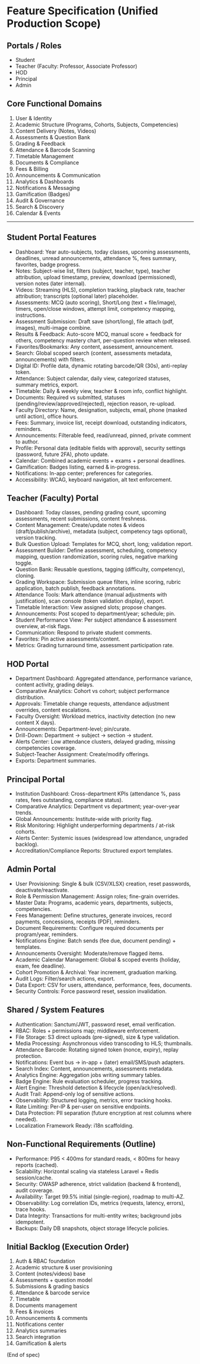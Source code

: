 # Feature Specification (Unified Production Scope)

## Portals / Roles
- Student
- Teacher (Faculty: Professor, Associate Professor)
- HOD
- Principal
- Admin

## Core Functional Domains
1. User & Identity
2. Academic Structure (Programs, Cohorts, Subjects, Competencies)
3. Content Delivery (Notes, Videos)
4. Assessments & Question Bank
5. Grading & Feedback
6. Attendance & Barcode Scanning
7. Timetable Management
8. Documents & Compliance
9. Fees & Billing
10. Announcements & Communication
11. Analytics & Dashboards
12. Notifications & Messaging
13. Gamification (Badges)
14. Audit & Governance
15. Search & Discovery
16. Calendar & Events

---
## Student Portal Features
- Dashboard: Year auto-subjects, today classes, upcoming assessments, deadlines, unread announcements, attendance %, fees summary, favorites, badge progress.
- Notes: Subject-wise list, filters (subject, teacher, type), teacher attribution, upload timestamp, preview, download (permissioned), version notes (later internal).
- Videos: Streaming (HLS), completion tracking, playback rate, teacher attribution; transcripts (optional later) placeholder.
- Assessments: MCQ (auto scoring), Short/Long (text + file/image), timers, open/close windows, attempt limit, competency mapping, instructions.
- Assessment Submission: Draft save (short/long), file attach (pdf, images), multi-image combine.
- Results & Feedback: Auto-score MCQ, manual score + feedback for others, competency mastery chart, per-question review when released.
- Favorites/Bookmarks: Any content, assessment, announcement.
- Search: Global scoped search (content, assessments metadata, announcements) with filters.
- Digital ID: Profile data, dynamic rotating barcode/QR (30s), anti-replay token.
- Attendance: Subject calendar, daily view, categorized statuses, summary metrics, export.
- Timetable: Daily & weekly view, teacher & room info, conflict highlight.
- Documents: Required vs submitted, statuses (pending/review/approved/rejected), rejection reason, re-upload.
- Faculty Directory: Name, designation, subjects, email, phone (masked until action), office hours.
- Fees: Summary, invoice list, receipt download, outstanding indicators, reminders.
- Announcements: Filterable feed, read/unread, pinned, private comment to author.
- Profile: Personal data (editable fields with approval), security settings (password, future 2FA), photo update.
- Calendar: Combined academic events + exams + personal deadlines.
- Gamification: Badges listing, earned & in-progress.
- Notifications: In-app center; preferences for categories.
- Accessibility: WCAG, keyboard navigation, alt text enforcement.

## Teacher (Faculty) Portal
- Dashboard: Today classes, pending grading count, upcoming assessments, recent submissions, content freshness.
- Content Management: Create/update notes & videos (draft/publish/archive), metadata (subject, competency tags optional), version tracking.
- Bulk Question Upload: Templates for MCQ, short, long; validation report.
- Assessment Builder: Define assessment, scheduling, competency mapping, question randomization, scoring rules, negative marking toggle.
- Question Bank: Reusable questions, tagging (difficulty, competency), cloning.
- Grading Workspace: Submission queue filters, inline scoring, rubric application, batch publish, feedback annotations.
- Attendance Tools: Mark attendance (manual adjustments with justification), scan console (token validation display), export.
- Timetable Interaction: View assigned slots; propose changes.
- Announcements: Post scoped to department/year; schedule; pin.
- Student Performance View: Per subject attendance & assessment overview, at-risk flags.
- Communication: Respond to private student comments.
- Favorites: Pin active assessments/content.
- Metrics: Grading turnaround time, assessment participation rate.

## HOD Portal
- Department Dashboard: Aggregated attendance, performance variance, content activity, grading delays.
- Comparative Analytics: Cohort vs cohort; subject performance distribution.
- Approvals: Timetable change requests, attendance adjustment overrides, content escalations.
- Faculty Oversight: Workload metrics, inactivity detection (no new content X days).
- Announcements: Department-level; pin/curate.
- Drill-Down: Department → subject → section → student.
- Alerts Center: Low attendance clusters, delayed grading, missing competencies coverage.
- Subject-Teacher Assignment: Create/modify offerings.
- Exports: Department summaries.

## Principal Portal
- Institution Dashboard: Cross-department KPIs (attendance %, pass rates, fees outstanding, compliance status).
- Comparative Analytics: Department vs department; year-over-year trends.
- Global Announcements: Institute-wide with priority flag.
- Risk Monitoring: Highlight underperforming departments / at-risk cohorts.
- Alerts Center: Systemic issues (widespread low attendance, ungraded backlog).
- Accreditation/Compliance Reports: Structured export templates.

## Admin Portal
- User Provisioning: Single & bulk (CSV/XLSX) creation, reset passwords, deactivate/reactivate.
- Role & Permission Management: Assign roles; fine-grain overrides.
- Master Data: Programs, academic years, departments, subjects, competencies.
- Fees Management: Define structures, generate invoices, record payments, concessions, receipts (PDF), reminders.
- Document Requirements: Configure required documents per program/year, reminders.
- Notifications Engine: Batch sends (fee due, document pending) + templates.
- Announcements Oversight: Moderate/remove flagged items.
- Academic Calendar Management: Global & scoped events (holiday, exam, fee deadline).
- Cohort Promotion & Archival: Year increment, graduation marking.
- Audit Logs: Filter/search actions, export.
- Data Export: CSV for users, attendance, performance, fees, documents.
- Security Controls: Force password reset, session invalidation.

## Shared / System Features
- Authentication: Sanctum/JWT, password reset, email verification.
- RBAC: Roles + permissions map; middleware enforcement.
- File Storage: S3 direct uploads (pre-signed), size & type validation.
- Media Processing: Asynchronous video transcoding to HLS; thumbnails.
- Attendance Barcode: Rotating signed token (nonce, expiry), replay protection.
- Notifications: Event bus → in-app + (later) email/SMS/push adapters.
- Search Index: Content, announcements, assessments metadata.
- Analytics Engine: Aggregation jobs writing summary tables.
- Badge Engine: Rule evaluation scheduler, progress tracking.
- Alert Engine: Threshold detection & lifecycle (open/ack/resolved).
- Audit Trail: Append-only log of sensitive actions.
- Observability: Structured logging, metrics, error tracking hooks.
- Rate Limiting: Per-IP & per-user on sensitive endpoints.
- Data Protection: PII separation (future encryption at rest columns where needed).
- Localization Framework Ready: i18n scaffolding.

## Non-Functional Requirements (Outline)
- Performance: P95 < 400ms for standard reads, < 800ms for heavy reports (cached).
- Scalability: Horizontal scaling via stateless Laravel + Redis session/cache.
- Security: OWASP adherence, strict validation (backend & frontend), audit coverage.
- Availability: Target 99.5% initial (single-region), roadmap to multi-AZ.
- Observability: Log correlation IDs, metrics (requests, latency, errors), trace hooks.
- Data Integrity: Transactions for multi-entity writes; background jobs idempotent.
- Backups: Daily DB snapshots, object storage lifecycle policies.

## Initial Backlog (Execution Order)
1. Auth & RBAC foundation
2. Academic structure & user provisioning
3. Content (notes/videos) base
4. Assessments + question model
5. Submissions & grading basics
6. Attendance & barcode service
7. Timetable
8. Documents management
9. Fees & invoices
10. Announcements & comments
11. Notifications center
12. Analytics summaries
13. Search integration
14. Gamification & alerts

(End of spec)
